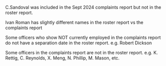 C.Sandoval was included in the Sept 2024 complaints report but not in the roster report.

Ivan Roman has slightly different names in the roster report vs the complaints report

Some officers who show NOT currently employed in the complaints report do not have a separation date in the roster report. e.g. Robert Dickson

Some officers in the complaints report are not in the roster report. e.g. K. Rettig, C. Reynolds, X. Meng, N. Phillip, M. Mason, etc.